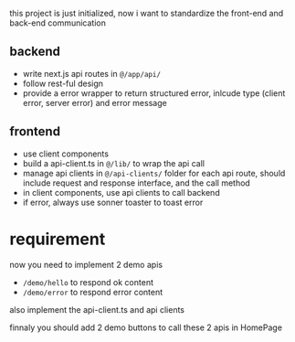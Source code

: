 this project is just initialized, now i want to standardize the front-end and back-end communication

## backend

- write next.js api routes in `@/app/api/`
- follow rest-ful design
- provide a error wrapper to return structured error, inlcude type (client error, server error) and error message

## frontend

- use client components
- build a api-client.ts in `@/lib/` to wrap the api call
- manage api clients in `@/api-clients/` folder for each api route, should include request and response interface, and the call method
- in client components, use api clients to call backend
- if error, always use sonner toaster to toast error

# requirement

now you need to implement 2 demo apis

- `/demo/hello` to respond ok content
- `/demo/error` to respond error content

also implement the api-client.ts and api clients

finnaly you should add 2 demo buttons to call these 2 apis in HomePage
